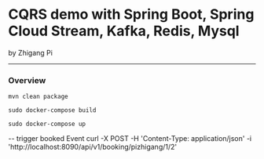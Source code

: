 # CQRS demo with Spring Boot, Spring Cloud Stream, Kafka, Redis, Mysql
by Zhigang Pi

---

### Overview

```
mvn clean package

sudo docker-compose build

sudo docker-compose up
```

-- trigger booked Event
curl -X POST -H 'Content-Type: application/json' -i 'http://localhost:8090/api/v1/booking/pizhigang/1/2'
